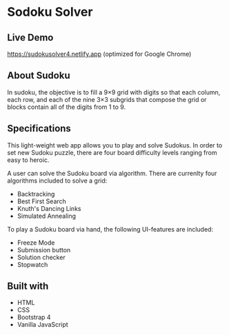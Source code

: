 # Sodoku Solver

## Live Demo

https://sudokusolver4.netlify.app  (optimized for Google Chrome)

## About Sudoku

In sudoku, the objective is to fill a 9×9 grid with digits so that each column, each row, and each of the nine 3×3 subgrids that compose the grid or blocks contain all of the digits from 1 to 9.

## Specifications

This light-weight web app allows you to play and solve Sudokus. In order to set new Sudoku puzzle, there are four board difficulty levels ranging from easy to heroic.

A user can solve the Sudoku board via algorithm. There are currenlty four algorithms included to solve a grid:
* Backtracking
* Best First Search
* Knuth's Dancing Links
* Simulated Annealing

To play a Sudoku board via hand, the following UI-features are included:
* Freeze Mode
* Submission button
* Solution checker
* Stopwatch

## Built with
* HTML
* CSS
* Bootstrap 4
* Vanilla JavaScript
